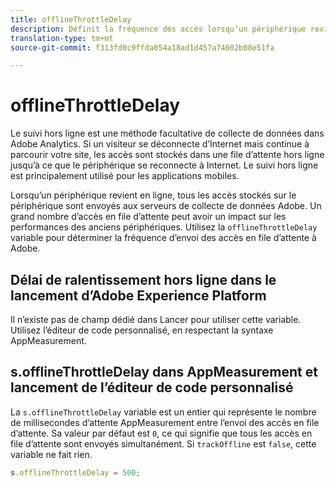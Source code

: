 ```yaml
---
title: offlineThrottleDelay
description: Définit la fréquence des accès lorsqu’un périphérique revient en ligne.
translation-type: tm+mt
source-git-commit: f313fd0c9ffda054a18ad1d457a74602b08e51fa

---
```



# offlineThrottleDelay

Le suivi hors ligne est une méthode facultative de collecte de données dans Adobe Analytics. Si un visiteur se déconnecte d’Internet mais continue à parcourir votre site, les accès sont stockés dans une file d’attente hors ligne jusqu’à ce que le périphérique se reconnecte à Internet. Le suivi hors ligne est principalement utilisé pour les applications mobiles.

Lorsqu’un périphérique revient en ligne, tous les accès stockés sur le périphérique sont envoyés aux serveurs de collecte de données Adobe. Un grand nombre d’accès en file d’attente peut avoir un impact sur les performances des anciens périphériques. Utilisez la `offlineThrottleDelay` variable pour déterminer la fréquence d’envoi des accès en file d’attente à Adobe.

## Délai de ralentissement hors ligne dans le lancement d’Adobe Experience Platform

Il n’existe pas de champ dédié dans Lancer pour utiliser cette variable. Utilisez l’éditeur de code personnalisé, en respectant la syntaxe AppMeasurement.

## s.offlineThrottleDelay dans AppMeasurement et lancement de l’éditeur de code personnalisé

La `s.offlineThrottleDelay` variable est un entier qui représente le nombre de millisecondes d’attente AppMeasurement entre l’envoi des accès en file d’attente. Sa valeur par défaut est `0`, ce qui signifie que tous les accès en file d’attente sont envoyés simultanément. Si `trackOffline` est `false`, cette variable ne fait rien.

```js
s.offlineThrottleDelay = 500;
```
